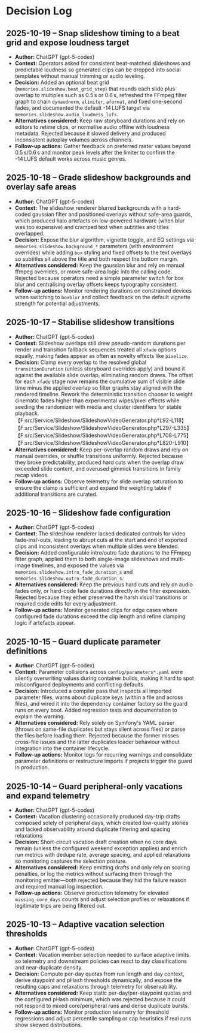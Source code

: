 # Decision Log

## 2025-10-19 – Snap slideshow timing to a beat grid and expose loudness target
- **Author:** ChatGPT (gpt-5-codex)
- **Context:** Operators asked for consistent beat-matched slideshows and predictable loudness so generated clips can be dropped into social templates without manual trimming or audio leveling.
- **Decision:** Added an optional beat grid (`memories.slideshow.beat_grid_step`) that rounds each slide plus overlap to multiples such as 0.5 s or 0.6 s, refreshed the FFmpeg filter graph to chain `dynaudnorm`, `alimiter`, `aformat`, and fixed one-second fades, and documented the default -14 LUFS target via `memories.slideshow.audio_loudness_lufs`.
- **Alternatives considered:** Keep raw storyboard durations and rely on editors to retime clips, or normalise audio offline with loudness metadata. Rejected because it slowed delivery and produced inconsistent autoplay volumes across channels.
- **Follow-up actions:** Gather feedback on preferred raster values beyond 0.5 s/0.6 s and monitor peak levels after the limiter to confirm the -14 LUFS default works across music genres.

## 2025-10-18 – Grade slideshow backgrounds and overlay safe areas
- **Author:** ChatGPT (gpt-5-codex)
- **Context:** The slideshow renderer blurred backgrounds with a hard-coded gaussian filter and positioned overlays without safe-area guards, which produced halo artefacts on low-powered hardware (when blur was too expensive) and cramped text when subtitles and titles overlapped.
- **Decision:** Expose the blur algorithm, vignette toggle, and EQ settings via `memories.slideshow.background_*` parameters (with environment overrides) while adding `box` styling and fixed offsets to the text overlays so subtitles sit above the title and both respect the bottom margin.
- **Alternatives considered:** Keep the gaussian blur and rely on manual ffmpeg overrides, or move safe-area logic into the calling code. Rejected because operators need a simple parameter switch for box blur and centralising overlay offsets keeps typography consistent.
- **Follow-up actions:** Monitor rendering durations on constrained devices when switching to `boxblur` and collect feedback on the default vignette strength for potential adjustments.

## 2025-10-17 – Stabilise slideshow transitions
- **Author:** ChatGPT (gpt-5-codex)
- **Context:** Slideshow overlaps still drew pseudo-random durations per render and transition fallback sequences treated all `xfade` options equally, making fades appear as often as novelty effects like `pixelize`.
- **Decision:** Clamp every overlap to the resolved global `transitionDuration` (unless storyboard overrides apply) and bound it against the available slide overlap, eliminating random draws. The offset for each `xfade` stage now remains the cumulative sum of visible slide time minus the applied overlap so filter graphs stay aligned with the rendered timeline. Rework the deterministic transition chooser to weight cinematic fades higher than experimental wipes/pixel effects while seeding the randomizer with media and cluster identifiers for stable playback.【F:src/Service/Slideshow/SlideshowVideoGenerator.php†L92-L118】【F:src/Service/Slideshow/SlideshowVideoGenerator.php†L297-L335】【F:src/Service/Slideshow/SlideshowVideoGenerator.php†L708-L775】【F:src/Service/Slideshow/SlideshowVideoGenerator.php†L820-L910】
- **Alternatives considered:** Keep per-overlap random draws and rely on manual overrides, or shuffle transitions uniformly. Rejected because they broke predictability, produced hard cuts when the overlap draw exceeded slide content, and overused gimmick transitions in family recap videos.
- **Follow-up actions:** Observe telemetry for slide overlap saturation to ensure the clamp is sufficient and expand the weighting table if additional transitions are curated.

## 2025-10-16 – Slideshow fade configuration
- **Author:** ChatGPT (gpt-5-codex)
- **Context:** The slideshow renderer lacked dedicated controls for video fade-ins/-outs, leading to abrupt cuts at the start and
  end of exported clips and inconsistent overlays when multiple slides were blended.
- **Decision:** Added configurable intro/outro fade durations to the FFmpeg filter graph, applied them to both single-image
  slideshows and multi-image timelines, and exposed the values via `memories.slideshow.intro_fade_duration_s` and
  `memories.slideshow.outro_fade_duration_s`.
- **Alternatives considered:** Keep the previous hard cuts and rely on audio fades only, or hard-code fade durations directly in
  the filter expression. Rejected because they either preserved the harsh visual transitions or required code edits for every
  adjustment.
- **Follow-up actions:** Monitor generated clips for edge cases where configured fade durations exceed the clip length and refine
  clamping logic if artefacts appear.

## 2025-10-15 – Guard duplicate parameter definitions
- **Author:** ChatGPT (gpt-5-codex)
- **Context:** Parameter collisions across `config/parameters*.yaml` were silently overwriting values during container builds, making it hard to spot misconfigured deployments and conflicting defaults.
- **Decision:** Introduced a compiler pass that inspects all imported parameter files, warns about duplicate keys (within a file and across files), and wired it into the dependency container factory so the guard runs on every boot. Added regression tests and documentation to explain the warning.
- **Alternatives considered:** Rely solely on Symfony's YAML parser (throws on same-file duplicates but stays silent across files) or parse the files before loading them. Rejected because the former misses cross-file issues and the latter duplicates loader behaviour without integration into the container lifecycle.
- **Follow-up actions:** Monitor logs for recurring warnings and consolidate parameter definitions or restructure imports if projects trigger the guard in production.

## 2025-10-14 – Guard peripheral-only vacations and expand telemetry
- **Author:** ChatGPT (gpt-5-codex)
- **Context:** Vacation clustering occasionally produced day-trip drafts composed solely of peripheral days, which created low-quality stories and lacked observability around duplicate filtering and spacing relaxations.
- **Decision:** Short-circuit vacation draft creation when no core days remain (unless the configured weekend exception applies) and enrich run metrics with dedupe rate, average spacing, and applied relaxations so monitoring captures the selection posture.
- **Alternatives considered:** Keep emitting drafts and only rely on scoring penalties, or log the metrics without surfacing them through the monitoring emitter—both rejected because they hid the failure reason and required manual log inspection.
- **Follow-up actions:** Observe production telemetry for elevated `missing_core_days` counts and adjust selection profiles or relaxations if legitimate trips are being filtered out.

## 2025-10-13 – Adaptive vacation selection thresholds
- **Author:** ChatGPT (gpt-5-codex)
- **Context:** Vacation member selection needed to surface adaptive limits so telemetry and downstream policies can react to day classifications and near-duplicate density.
- **Decision:** Compute per-day quotas from run length and day context, derive staypoint and pHash thresholds dynamically, and expose the resulting caps and relaxations through telemetry for observability.
- **Alternatives considered:** Keep static per-day/per-staypoint quotas and the configured pHash minimum, which was rejected because it could not respond to mixed core/peripheral runs and dense duplicate bursts.
- **Follow-up actions:** Monitor production telemetry for threshold regressions and adjust percentile sampling or cap heuristics if real runs show skewed distributions.
